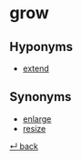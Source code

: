 # grow

## Hyponyms

  - [extend](extend.md)

## Synonyms

  - [enlarge](enlarge.md)
  - [resize](resize.md)

[↵ back](README.md)
